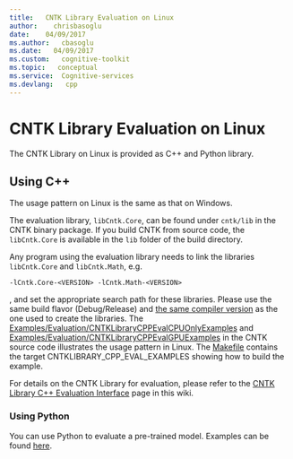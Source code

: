 ```yaml
---
title:   CNTK Library Evaluation on Linux
author:    chrisbasoglu
date:    04/09/2017
ms.author:   cbasoglu
ms.date:   04/09/2017
ms.custom:   cognitive-toolkit
ms.topic:   conceptual
ms.service:  Cognitive-services
ms.devlang:   cpp
---
```


# CNTK Library Evaluation on Linux

The CNTK Library on Linux is provided as C++ and Python library.

## Using C++
The usage pattern on Linux is the same as that on Windows.  
   
The evaluation library, `libCntk.Core`, can be found under `cntk/lib` in the CNTK binary package. If you build CNTK from source code, the `libCntk.Core` is available in the `lib` folder of the build directory. 

Any program using the evaluation library needs to link the libraries `libCntk.Core` and `libCntk.Math`, e.g.
```
-lCntk.Core-<VERSION> -lCntk.Math-<VERSION>
```
, and set the appropriate search path for these libraries. Please use the same build flavor (Debug/Release) and [the same compiler version](./Setup-CNTK-on-Linux.md#c-compiler) as the one used to create the libraries. The [Examples/Evaluation/CNTKLibraryCPPEvalCPUOnlyExamples](https://github.com/Microsoft/CNTK/blob/master/Examples/Evaluation/CNTKLibraryCPPEvalCPUOnlyExamples) and [Examples/Evaluation/CNTKLibraryCPPEvalGPUExamples](https://github.com/Microsoft/CNTK/blob/master/Examples/Evaluation/CNTKLibraryCPPEvalGPUExamples) in the CNTK source code illustrates the usage pattern in Linux. The [Makefile](https://github.com/Microsoft/CNTK/blob/master/Makefile) contains the target CNTKLIBRARY_CPP_EVAL_EXAMPLES showing how to build the example.

For details on the CNTK Library for evaluation, please refer to the [CNTK Library C++ Evaluation Interface](./CNTK-Library-Native-Eval-Interface.md) page in this wiki.

### Using Python
You can use Python to evaluate a pre-trained model. Examples can be found [here](./How-do-I-Evaluate-models-in-Python.md).
